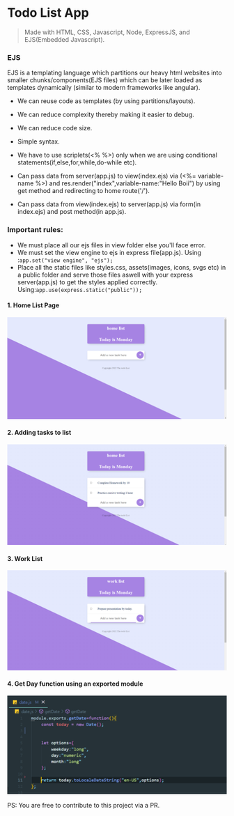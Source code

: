 # Todo List App
> Made with HTML, CSS, Javascript, Node, ExpressJS, and EJS(Embedded Javascript).

### EJS

EJS is a templating language which partitions our heavy html websites into smaller chunks/components(EJS files) which can be later loaded as templates dynamically (similar to modern frameworks like angular).

- We can reuse code as templates (by using partitions/layouts).
- We can reduce complexity thereby making it easier to debug.
- We can reduce code size.
- Simple syntax.

- We have to use scriplets(<% %>) only when we are using conditional statements(if,else,for,while,do-while etc).
- Can pass data from server(app.js) to view(index.ejs) via (<%= variable-name %>) and res.render("index",variable-name:"Hello Boii") by using get method and redirecting to home route('/').
- Can pass data from view(index.ejs) to server(app.js) via form(in index.ejs) and post method(in app.js).
### Important rules:
- We must place all our ejs files in view folder else you'll face error.
- We must set the view engine to ejs in express file(app.js).
Using :```app.set("view engine", "ejs");```
- Place all the static files like styles.css, assets(images, icons, svgs etc) in a public folder and serve those files aswell with your express server(app.js) to get the styles applied correctly.
Using:```app.use(express.static("public"));``` 

#### 1. Home List Page
![Screenshot-1](./public/css/assets/Readme%20screenshots/Screenshot%20(1135).png)

#### 2. Adding tasks to list
![Screenshot-2](./public/css/assets/Readme%20screenshots/Screenshot%20(1137).png)

#### 3. Work List
![Screenshot-3](./public/css/assets/Readme%20screenshots/Screenshot%20(1139).png)

#### 4. Get Day function using an exported module
![Screenshot-4](./public/css/assets/Readme%20screenshots/Screenshot%20(1142).png)

PS: You are free to contribute to this project via a PR.